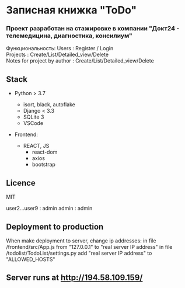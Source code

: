 # Записная книжка "ToDo" 
### Проект разработан на стажировке в компании "Докт24 - телемедицина, диагностика, консилиум"

Функциональность:
Users : Register / Login  
Projects : Create/List/Detailed_view/Delete  
Notes for project by author : Create/List/Detailed_view/Delete  


## Stack

- Python > 3.7
    - isort, black, autoflake
    - Django < 3.3
    - SQLite 3
    - VSCode

- Frontend: 
  - REACT, JS
    - react-dom
    - axios
    - bootstrap

## Licence

MIT

user2...user9 : admin
admin : admin

## Deployment to production
When make deployment to server, change ip addresses:
in file /frontend/src/App.js  from "127.0.0.1" to "real server IP address"
in file /todolist/TodoList/settings.py add "real server IP address" to "ALLOWED_HOSTS"

## Server runs at  http://194.58.109.159/
